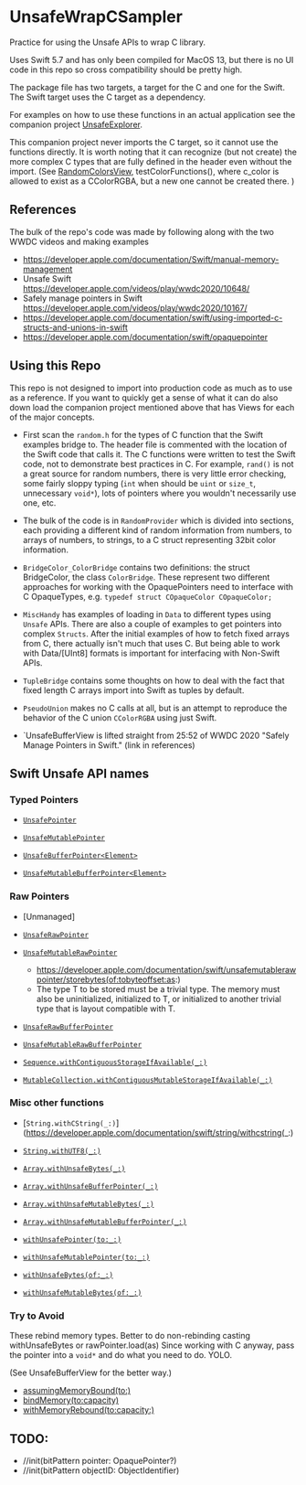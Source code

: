 # UnsafeWrapCSampler

Practice for using the Unsafe APIs to wrap C library. 

Uses Swift 5.7 and has only been compiled for MacOS 13, but there is no UI code in this repo so cross compatibility should be pretty high.

The package file has two targets, a target for the C and one for the Swift. The Swift target uses the C target as a dependency. 

For examples on how to use these functions in an actual application see the companion project [UnsafeExplorer](https://github.com/carlynorama/UnsafeExplorer). 

This companion project never imports the C target, so it cannot use the functions directly. It is worth noting that it can recognize (but not create) the more complex C types that are fully defined in the header even without the import. (See [RandomColorsView](https://github.com/carlynorama/UnsafeExplorer/blob/main/UnsafeExplorer/SubViews/RandomColorsView.swift), testColorFunctions(), where c_color is allowed to exist as a CColorRGBA, but a new one cannot be created there. )

## References

The bulk of the repo's code was made by following along with the two WWDC videos and making examples

- https://developer.apple.com/documentation/Swift/manual-memory-management
- Unsafe Swift https://developer.apple.com/videos/play/wwdc2020/10648/
- Safely manage pointers in Swift https://developer.apple.com/videos/play/wwdc2020/10167/
- https://developer.apple.com/documentation/swift/using-imported-c-structs-and-unions-in-swift
- https://developer.apple.com/documentation/swift/opaquepointer


## Using this Repo

This repo is not designed to import into production code as much as to use as a reference. If you want to quickly get a sense of what it can do also down load the companion project mentioned above that has Views for each of the major concepts. 

- First scan the `random.h` for the types of C function that the Swift examples bridge to. The header file is commented with the location of the Swift code that calls it. The C functions were written to test the Swift code, not to demonstrate best practices in C. For example, `rand()` is not a great source for random numbers, there is very little error checking, some fairly sloppy typing (`int` when should be `uint` or `size_t`, unnecessary `void*`), lots of pointers where you wouldn't necessarily use one, etc. 

- The bulk of the code is in `RandomProvider` which is divided into sections, each providing a different kind of random information from numbers, to arrays of numbers, to strings, to a C struct representing 32bit color information.

- `BridgeColor_ColorBridge` contains two definitions: the struct BridgeColor, the class `ColorBridge`. These represent two different approaches for working with the OpaquePointers need to interface with C OpaqueTypes, e.g. `typedef struct COpaqueColor COpaqueColor;`

- `MiscHandy` has examples of loading in `Data` to different types using `Unsafe` APIs. There are also a couple of examples to get pointers into complex `Structs`.  After the initial examples of how to fetch fixed arrays from C, there actually isn't much that uses C. But being able to work with Data/[UInt8] formats is important for interfacing with Non-Swift APIs.

- `TupleBridge` contains some thoughts on how to deal with the fact that fixed length C arrays import into Swift as tuples by default. 

- `PseudoUnion` makes no C calls at all, but is an attempt to reproduce the behavior of the C union `CColorRGBA` using just Swift.

- `UnsafeBufferView is lifted straight from 25:52 of WWDC 2020 "Safely Manage Pointers in Swift." (link in references)


## Swift Unsafe API names

### Typed Pointers
- [`UnsafePointer`](https://developer.apple.com/documentation/swift/unsafepointer)
- [`UnsafeMutablePointer`](https://developer.apple.com/documentation/swift/unsafemutablepointer)

- [`UnsafeBufferPointer<Element>`](https://developer.apple.com/documentation/swift/unsafebufferpointer)
- [`UnsafeMutableBufferPointer<Element>`](https://developer.apple.com/documentation/swift/unsafemutablepointer)

### Raw Pointers
- [Unmanaged]

- [`UnsafeRawPointer`](https://developer.apple.com/documentation/swift/unsaferawpointer)
- [`UnsafeMutableRawPointer`](https://developer.apple.com/documentation/swift/unsafemutablerawpointer)
    - https://developer.apple.com/documentation/swift/unsafemutablerawpointer/storebytes(of:tobyteoffset:as:)
    - The type T to be stored must be a trivial type. The memory must also be uninitialized, initialized to T, or initialized to another trivial type that is layout compatible with T.


- [`UnsafeRawBufferPointer`](https://developer.apple.com/documentation/swift/unsaferawbufferpointer)
- [`UnsafeMutableRawBufferPointer`](https://developer.apple.com/documentation/swift/unsafemutablerawbufferpointer)

- [`Sequence.withContiguousStorageIfAvailable(_:)`](https://developer.apple.com/documentation/swift/array/withcontiguousstorageifavailable(_:)-1wj7c)
- [`MutableCollection.withContiguousMutableStorageIfAvailable(_:)`](https://developer.apple.com/documentation/swift/slice/withcontiguousmutablestorageifavailable(_:)-2ader)

### Misc other functions

- [`String.withCString(_:)`](https://developer.apple.com/documentation/swift/string/withcstring(_:)
- [`String.withUTF8(_:)`](https://developer.apple.com/documentation/swift/string/utf8cstring)

- [`Array.withUnsafeBytes(_:)`](https://developer.apple.com/documentation/swift/array/withunsafebytes(_:))
- [`Array.withUnsafeBufferPointer(_:)`](https://developer.apple.com/documentation/swift/array/withunsafebufferpointer(_:))
- [`Array.withUnsafeMutableBytes(_:)`](https://developer.apple.com/documentation/swift/array/withunsafemutablebytes(_:))
- [`Array.withUnsafeMutableBufferPointer(_:)`](https://developer.apple.com/documentation/swift/array/withunsafemutablebufferpointer(_:))

- [`withUnsafePointer(to:_:)`](https://developer.apple.com/documentation/swift/withunsafepointer(to:_:)-1wfum)
- [`withUnsafeMutablePointer(to:_:)`](https://developer.apple.com/documentation/swift/withunsafemutablepointer(to:_:))
- [`withUnsafeBytes(of:_:)`](https://developer.apple.com/documentation/swift/withunsafebytes(of:_:)-9p5df)
- [`withUnsafeMutableBytes(of:_:)`](https://developer.apple.com/documentation/swift/withunsafemutablebytes(of:_:))

### Try to Avoid

These rebind memory types. Better to do non-rebinding casting withUnsafeBytes or rawPointer.load(as)
Since working with C anyway, pass the pointer into a `void*` and do what you need to do. YOLO. 

(See UnsafeBufferView for the better way.)

- [assumingMemoryBound(to:)](https://developer.apple.com/documentation/swift/unsafemutablerawpointer/assumingmemorybound(to:))
- [bindMemory(to:capacity)](https://developer.apple.com/documentation/swift/unsafemutablerawpointer/bindmemory(to:capacity:))
- [withMemoryRebound(to:capacity:)](https://developer.apple.com/documentation/swift/unsafemutablerawpointer/withmemoryrebound(to:capacity:_:))

## TODO:
- //init(bitPattern pointer: OpaquePointer?)
- //init(bitPattern objectID: ObjectIdentifier)
